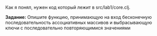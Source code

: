 Как я понял, нужен код который лежит в src/lab1/core.clj.

**Задание:** Опишите функцию, принимающую на вход бесконечную последовательность ассоциативных массивов и выбрасывающую ключи с последовательно повторяющимися значениями
